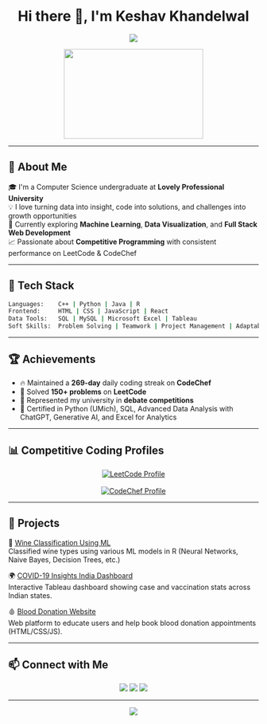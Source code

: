 
<h1 align="center">Hi there 👋, I'm Keshav Khandelwal</h1>

<p align="center">
  <img src="https://readme-typing-svg.demolab.com/?lines=Competitive+Programmer;Full+Stack+Developer;Machine+Learning+Enthusiast;Data+Visualizer&center=true&width=500&height=50" />
</p>

<p align="center">
  <img src="https://media.giphy.com/media/qgQUggAC3Pfv687qPC/giphy.gif" width="280" height="180" />
</p>

---

## 🚀 About Me

🎓 I'm a Computer Science undergraduate at **Lovely Professional University**  
💡 I love turning data into insight, code into solutions, and challenges into growth opportunities  
🧠 Currently exploring **Machine Learning**, **Data Visualization**, and **Full Stack Web Development**  
📈 Passionate about **Competitive Programming** with consistent performance on LeetCode & CodeChef

---

## 🔧 Tech Stack

```bash
Languages:    C++ | Python | Java | R  
Frontend:     HTML | CSS | JavaScript | React  
Data Tools:   SQL | MySQL | Microsoft Excel | Tableau  
Soft Skills:  Problem Solving | Teamwork | Project Management | Adaptability
```

---

## 🏆 Achievements

- 🔥 Maintained a **269-day** daily coding streak on **CodeChef**
- 🧠 Solved **150+ problems** on **LeetCode**
- 🥇 Represented my university in **debate competitions**
- 📜 Certified in Python (UMich), SQL, Advanced Data Analysis with ChatGPT, Generative AI, and Excel for Analytics

---

## 📊 Competitive Coding Profiles

<p align="center">
  <a href="https://leetcode.com/u/keshavkhandelwal/">
    <img src="https://leetcard.jacoblin.cool/keshavkhandelwal?ext=activity" alt="LeetCode Profile" />
  </a>
  <br><br>
  <a href="https://www.codechef.com/users/keshavkk322">
    <img src="https://cp-logo.vercel.app/codechef/keshavkk322" alt="CodeChef Profile" />
  </a>
</p>

---

## 💼 Projects

🌟 [Wine Classification Using ML](https://github.com/keshav-khandelwal/Wine-Data-Analysis-ML)  
Classified wine types using various ML models in R (Neural Networks, Naive Bayes, Decision Trees, etc.)

🌍 [COVID-19 Insights India Dashboard](https://github.com/keshav-khandelwal/covid19-vaccination-dashboard)  
Interactive Tableau dashboard showing case and vaccination stats across Indian states.

🩸 [Blood Donation Website](https://github.com/keshav-khandelwal/Helping-Hands)  
Web platform to educate users and help book blood donation appointments (HTML/CSS/JS).

---

## 📫 Connect with Me

<p align="center">
  <a href="mailto:keshavkhandelwal.jwr@gmail.com"><img src="https://img.shields.io/badge/-Email-D14836?style=flat-square&logo=Gmail&logoColor=white"/></a>
  <a href="https://www.linkedin.com/in/keshav-khandelwal-kk/"><img src="https://img.shields.io/badge/-LinkedIn-blue?style=flat-square&logo=Linkedin&logoColor=white"/></a>
  <a href="https://github.com/keshav-khandelwal"><img src="https://img.shields.io/badge/-GitHub-000?style=flat-square&logo=github&logoColor=white"/></a>
</p>

---

<p align="center">
  <img src="https://komarev.com/ghpvc/?username=keshav-khandelwal&label=Profile%20Views&color=0e75b6&style=flat" />
</p>

